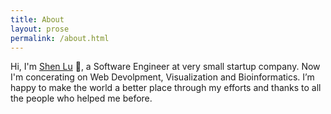 ```yaml
---
title: About
layout: prose
permalink: /about.html
---
```


Hi, I'm [Shen Lu](https://github.com/shenlu89) 👋, a Software Engineer at very small startup company. Now I'm concerating on Web Devolpment, Visualization and Bioinformatics. I’m happy to make the world a better place through my efforts and thanks to all the people who helped me before.